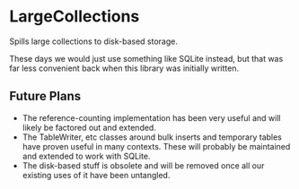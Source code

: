 # LargeCollections

Spills large collections to disk-based storage.

These days we would just use something like SQLite instead, but that was far less convenient back when this library was initially written.

## Future Plans

* The reference-counting implementation has been very useful and will likely be factored out and extended.
* The TableWriter, etc classes around bulk inserts and temporary tables have proven useful in many contexts. These will probably be maintained and extended to work with SQLite.
* The disk-based stuff is obsolete and will be removed once all our existing uses of it have been untangled.
